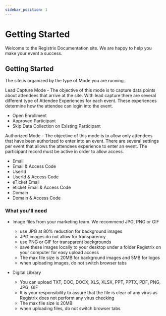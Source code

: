 ```yaml
---
sidebar_position: 1
---
```


# Getting Started

Welcome to the Registrix Documentation site.  We are happy to help you make your event a success.

## Getting Started

The site is organized by the type of Mode you are running. 

Lead Capture Mode - The objective of this mode is to capture data points about attendees that arrive at the site. With lead capture there are several different type
of Attendee Experiences for each event.  These experiences determine how the attendee can login into the event.

- Open Enrollment
- Approved Participant
- Skip Data Collection on Existing Participant


Authorized Mode - The objective of this mode is to allow only attendees that have been authorized to enter into an event. There are several settings per event that allows the attendees experience to enter an event. The participant record must be active in order to allow access.

- Email
- Email & Access Code
- UserId
- UserId & Access Code
- eTicket Email
- eticket Email & Access Code
- Domain
- Domain & Access Code


### What you'll need

- Image files from your marketing team.  We recommend JPG, PNG or GIF 
  - use JPG at 80% reduction for background images
  - JPG images do not allow for transparency
  - use PNG or GIF for transparent backgrounds
  - save these images locally to your desktop under a folder Registrix on your computer for easy upload access
  - The max file size is 20MB for background images and 5MB for logos
  - when uploading images, do not switch browser tabs

- Digital Library
  - You can upload TXT, DOC, DOCX, XLS, XLSX, PPT, PPTX, PDF, PNG, JPG, GIF
  - It is your responsibility to assure that the file is clear of any virus as Registrix does not perform any virus checking
  - The max file size is 20MB
  - when uploading files, do not switch browser tabs